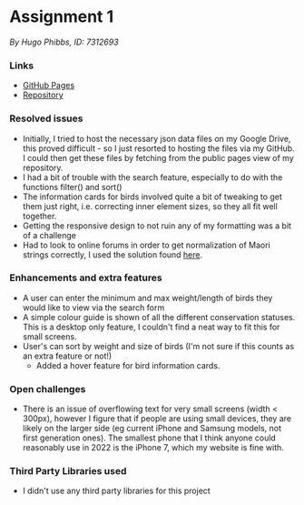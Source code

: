 # Assignment 1

*By Hugo Phibbs, ID: 7312693*

### Links

- [GitHub Pages](https://hugophibbs.github.io/COSC203_Assignment1/)
- [Repository](https://github.com/HugoPhibbs/COSC203_Assignment1)
  
### Resolved issues

- Initially, I tried to host the necessary json data files on my Google Drive, this proved difficult - so I just
  resorted to hosting the files via my GitHub. I could then get these files by fetching from the public pages view of my
  repository.
- I had a bit of trouble with the search feature, especially to do with the functions filter() and sort()
- The information cards for birds involved quite a bit of tweaking to get them just right, i.e. correcting inner element
  sizes, so they all fit well together.
- Getting the responsive design to not ruin any of my formatting was a bit of a challenge
- Had to look to online forums in order to get normalization of Maori strings correctly, I used the solution
  found [here](https://javascriptf1.com/snippet/remove-accents-from-a-string-in-javascript).

### Enhancements and extra features

- A user can enter the minimum and max weight/length of birds they would like to view via the search form
- A simple colour guide is shown of all the different conservation statuses. This is a desktop only feature, I couldn't
  find a neat way to fit this for small screens.
- User's can sort by weight and size of birds (I'm not sure if this counts as an extra feature or not!)
  - Added a hover feature for bird information cards. 

### Open challenges

- There is an issue of overflowing text for very small screens (width < 300px), however I figure that if people are
  using small devices,
  they are likely on the larger side (eg current iPhone and Samsung models, not first generation ones). The smallest
  phone that I think anyone could reasonably use in 2022 is the iPhone 7, which my website is fine with.

### Third Party Libraries used

- I didn't use any third party libraries for this project
